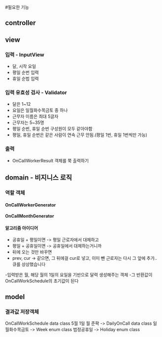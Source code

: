 #필요한 기능

## controller

## view

### 입력 - InputView

- 달, 시작 요일
- 평일 순번 입력
- 휴일 순법 입력

### 입력 유효성 검사 - Validator

- 달은 1~12
- 요일은 일월화수목금토 중 하나
- 근무자 이름은 최대 5글자
- 근무자는 5~35명
- 평일 순번, 휴일 순번 구성원이 모두 같아야함
- 평일, 휴일 순번은 같은 사람이 연속 근무 안됨.(평일 1번, 휴일 1번씩만 가능)

### 출력

- OnCallWorkerResult 객체를 쭉 출력하기

## domain - 비지니스 로직

### 역할 객체

#### OnCallWorkerGenerator

#### OnCallMonthGenerator

#### 알고리즘 아이디어

- 공휴일 + 평일이면 -> 평일 근로자에서 대체하고
- 평일 + 공휴일이면 -> 공휴일에서 대체하는거니까
- 뒤에 오는 것만 바꾸면
- prev, cur -> 같으면, 그 뒤에걸 cur로 넣고, 이미 뺀 근로자는 다시 그 앞에 추가.. 큐를 상상했습니다

-입력받은 월, 해당 월의 1일의 요일을 기반으로 달력 생성해주는 객체
-그 반환값이 OnCallWorkSchedule의 초기값이 된다

## model

### 결과값 저장객체

OnCallWorkSchedule data class
5월 1일 월 준팍 -> DailyOnCall data class
일월화수목금토 -> Week enum class
법정공휴일 -> Holiday enum class


